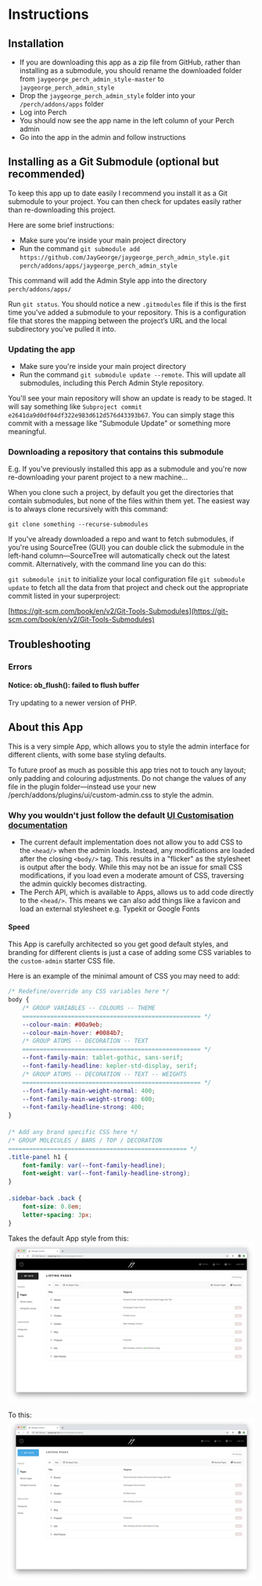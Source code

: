 # Instructions

## Installation

- If you are downloading this app as a zip file from GitHub, rather than installing as a submodule, you should rename the downloaded folder from `jaygeorge_perch_admin_style-master` to `jaygeorge_perch_admin_style`
- Drop the `jaygeorge_perch_admin_style` folder into your `/perch/addons/apps` folder
- Log into Perch
- You should now see the app name in the left column of your Perch admin
- Go into the app in the admin and follow instructions

## Installing as a Git Submodule (optional but recommended)

To keep this app up to date easily I recommend you install it as a Git submodule to your project. You can then check for updates easily rather than re-downloading this project.

Here are some brief instructions:

- Make sure you're inside your main project directory
- Run the command `git submodule add https://github.com/JayGeorge/jaygeorge_perch_admin_style.git perch/addons/apps/jaygeorge_perch_admin_style`

This command will add the Admin Style app into the directory `perch/addons/apps/`

Run `git status`. You should notice a new `.gitmodules` file if this is the first time you've added a submodule to your repository. This is a configuration file that stores the mapping between the project’s URL and the local subdirectory you've pulled it into.

### Updating the app

- Make sure you're inside your main project directory
- Run the command `git submodule update --remote`. This will update all submodules, including this Perch Admin Style repository.

You'll see your main repository will show an update is ready to be staged. It will say something like `Subproject commit e2641da9d0df04df322e983d612d576d43393b67`. You can simply stage this commit with a message like "Submodule Update" or something more meaningful.

### Downloading a repository that contains this submodule

E.g. If you've previously installed this app as a submodule and you're now re-downloading your parent project to a new machine…

When you clone such a project, by default you get the directories that contain submodules, but none of the files within them yet.
The easiest way is to always clone recursively with this command:

    git clone something --recurse-submodules

If you've already downloaded a repo and want to fetch submodules, if you're using SourceTree (GUI) you can double click the submodule in the left-hand column—SourceTree will automatically check out the latest commit. Alternatively, with the command line you can do this:

`git submodule init` to initialize your local configuration file
`git submodule update` to fetch all the data from that project and check out the appropriate commit listed in your superproject:

[https://git-scm.com/book/en/v2/Git-Tools-Submodules](https://git-scm.com/book/en/v2/Git-Tools-Submodules)

## Troubleshooting

### Errors

#### Notice: ob_flush(): failed to flush buffer

Try updating to a newer version of PHP.

## About this App

This is a very simple App, which allows you to style the admin interface for different clients, with some base styling defaults.

To future proof as much as possible this app tries not to touch any layout; only padding and colouring adjustments. Do not change the values of any file in the plugin folder—instead use your new /perch/addons/plugins/ui/custom-admin.css to style the admin.

### Why you wouldn't just follow the default [UI Customisation documentation](https://docs.grabaperch.com/api/custom-ui/)

- The current default implementation does not allow you to add CSS to the `<head/>` when the admin loads. Instead, any modifications are loaded after the closing `<body/>` tag. This results in a "flicker" as the stylesheet is output after the body. While this may not be an issue for small CSS modifications, if you load even a moderate amount of CSS, traversing the admin quickly becomes distracting.
- The Perch API, which is available to Apps, allows us to add code directly to the `<head/>`. This means we can also add things like a favicon and load an external stylesheet e.g. Typekit or Google Fonts

#### Speed

This App is carefully architected so you get good default styles, and branding for different clients is just a case of adding some CSS variables to the `custom-admin` starter CSS file.

Here is an example of the minimal amount of CSS you may need to add:

``` CSS
/* Redefine/override any CSS variables here */
body {
    /* GROUP VARIABLES -- COLOURS -- THEME
    =================================================== */
    --colour-main: #00a9eb;
    --colour-main-hover: #0084b7;
    /* GROUP ATOMS -- DECORATION -- TEXT
    =================================================== */
    --font-family-main: tablet-gothic, sans-serif;
    --font-family-headline: kepler-std-display, serif;
    /* GROUP ATOMS -- DECORATION -- TEXT -- WEIGHTS
    =================================================== */
    --font-family-main-weight-normal: 400;
    --font-family-main-weight-strong: 600;
    --font-family-headline-strong: 400;
}

/* Add any brand specific CSS here */
/* GROUP MOLECULES / BARS / TOP / DECORATION
=================================================== */
.title-panel h1 {
    font-family: var(--font-family-headline);
    font-weight: var(--font-family-headline-strong);
}

.sidebar-back .back {
    font-size: 0.8em;
    letter-spacing: 3px;
}
```

Takes the default App style from this:
![Base Style](screenshots/example-with-base-app-styling.png "")

To this:
![Styled](screenshots/example-with-branding.png "")


